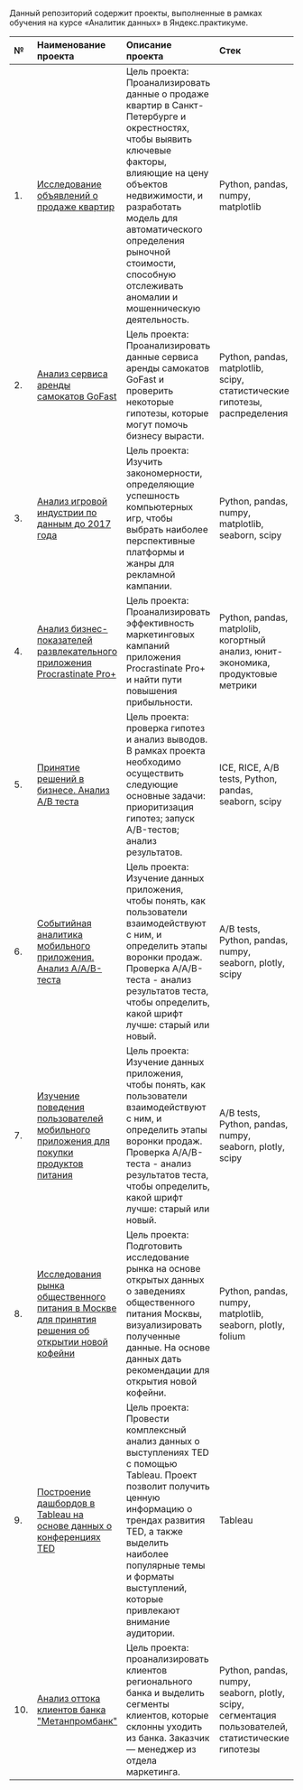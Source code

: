 Данный репозиторий содержит проекты, выполненные в рамках обучения на курсе «Аналитик данных» в Яндекс.практикуме.

| №  | Наименование проекта  | Описание проекта | Стек |
|:-- |:----------------------|:--------------|:-------------|
| 1. |[Исследование объявлений о продаже квартир](https://github.com/Timofey-Lokhtin/educational_projects/tree/main/1%20%D0%98%D1%81%D1%81%D0%BB%D0%B5%D0%B4%D0%BE%D0%B2%D0%B0%D0%BD%D0%B8%D0%B5%20%D0%BD%D0%B0%D0%B4%D0%B5%D0%B6%D0%BD%D0%BE%D1%81%D1%82%D0%B8%20%D0%B7%D0%B0%D0%B5%D0%BC%D1%89%D0%B8%D0%BA%D0%BE%D0%B2)|Цель проекта: Проанализировать данные о продаже квартир в Санкт-Петербурге и окрестностях, чтобы выявить ключевые факторы, влияющие на цену объектов недвижимости, и разработать модель для автоматического определения рыночной стоимости, способную отслеживать аномалии и мошенническую деятельность. |Python, pandas, numpy, matplotlib|
| 2. |[Анализ сервиса аренды самокатов GoFast](https://github.com/RomanGHP/DA-projects-yandex/tree/main/02_Statistical_analysis_GoFast_rental_service)|Цель проекта: Проанализировать данные сервиса аренды самокатов GoFast и проверить некоторые гипотезы, которые могут помочь бизнесу вырасти. |Python, pandas, matplotlib, scipy, статистические гипотезы, распределения|
| 3. |[Анализ игровой индустрии по данным до 2017 года](https://github.com/RomanGHP/DA-projects-yandex/tree/main/03_Gaming_industry_analysis)|Цель проекта: Изучить закономерности, определяющие успешность компьютерных игр, чтобы выбрать наиболее перспективные платформы и жанры для рекламной кампании. |Python, pandas, numpy, matplotlib, seaborn, scipy|
| 4. |[Анализ бизнес-показателей развлекательного приложения Procrastinate Pro+](https://github.com/RomanGHP/DA-projects-yandex/tree/main/04_Analysis_of_business_indicators)|Цель проекта: Проанализировать эффективность маркетинговых кампаний приложения Procrastinate Pro+ и найти пути повышения прибыльности.|Python, pandas, matplolib, когортный анализ, юнит-экономика, продуктовые метрики|
| 5. |[Принятие решений в бизнесе. Анализ A/B теста](https://github.com/RomanGHP/DA-projects-yandex/tree/main/05_Prioritization_of_hypotheses_A-B_test)|Цель проекта: проверка гипотез и анализ выводов. В рамках проекта необходимо осуществить следующие основные задачи: приоритизация гипотез; запуск A/B-тестов; анализ результатов. |ICE, RICE, A/B tests, Python, pandas, seaborn, scipy|
| 6. |[Событийная аналитика мобильного приложения. Анализ A/A/B-теста](https://github.com/RomanGHP/DA-projects-yandex/tree/main/06_Event_analytics_A-B_test)|Цель проекта: Изучение данных приложения, чтобы понять, как пользователи взаимодействуют с ним, и определить этапы воронки продаж. Проверка A/A/B-теста - анализ результатов теста, чтобы определить, какой шрифт лучше: старый или новый. |A/B tests, Python, pandas, numpy, seaborn, plotly, scipy|
| 7. |[Изучение поведения пользователей мобильного приложения для покупки продуктов питания](https://github.com/RomanGHP/DA-projects-yandex/tree/main/06_Event_analytics_A-B_test)|Цель проекта: Изучение данных приложения, чтобы понять, как пользователи взаимодействуют с ним, и определить этапы воронки продаж. Проверка A/A/B-теста - анализ результатов теста, чтобы определить, какой шрифт лучше: старый или новый. |A/B tests, Python, pandas, numpy, seaborn, plotly, scipy|
| 8. |[Исследования рынка общественного питания в Москве для принятия решения об открытии новой кофейни](https://github.com/RomanGHP/DA-projects-yandex/tree/main/07_Moscow_catering_analysis)|Цель проекта: Подготовить исследование рынка на основе открытых данных о заведениях общественного питания Москвы, визуализировать полученные данные. На основе данных дать рекомендации для открытия новой кофейни. |Python, pandas, numpy, matplotlib, seaborn, plotly, folium|
| 9. |[Построение дашбордов в Tableau на основе данных о конференциях TED](https://github.com/RomanGHP/DA-projects-yandex/tree/main/08_Tableau_dashbord_TED)|Цель проекта: Провести комплексный анализ данных о выступлениях TED с помощью Tableau. Проект позволит получить ценную информацию о трендах развития TED, а также выделить наиболее популярные темы и форматы выступлений, которые привлекают внимание аудитории. |Tableau|
| 10. |[Анализ оттока клиентов банка "Метанпромбанк"](https://github.com/RomanGHP/DA-projects-yandex/tree/main/09_Bank_churn_graduation_project)|Цель проекта: проанализировать клиентов регионального банка и выделить сегменты клиентов, которые склонны уходить из банка. Заказчик — менеджер из отдела маркетинга. |Python, pandas, numpy, seaborn, plotly, scipy, сегментация пользователей, статистические гипотезы|
